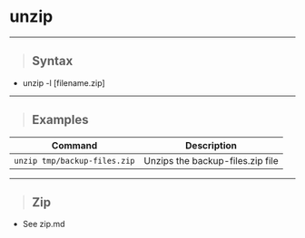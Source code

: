 # unzip

---

> ## **Syntax**

- unzip -l [filename.zip]

---

> ## **Examples**

| **Command**   | **Description**   |
| --------------|-------------------|
| `unzip tmp/backup-files.zip` | Unzips the backup-files.zip file |

---

> ## **Zip**

- See zip.md